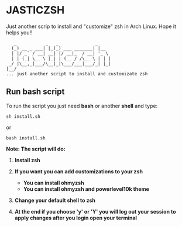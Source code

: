 # JASTICZSH 
Just another scrip to install and "customize" zsh in Arch Linux. Hope it helps you!!

```
   _           _   _              _     
  (_) __ _ ___| |_(_) ___ _______| |__  
  | |/ _` / __| __| |/ __|_  / __| '_ \ 
  | | (_| \__ \ |_| | (__ / /\__ \ | | |
 _/ |\__,_|___/\__|_|\___/___|___/_| |_|
|__/                                    
... just another script to install and customizate zsh
```

## Run bash script

To run the script you just need **bash** or another **shell** and type:

```
sh install.sh
```

or
```
bash install.sh
```

**Note: The script will do:**

1. **Install zsh**

2. **If you want you can add customizations to your zsh**
    * **You can install ohmyzsh**
    * **You can install ohmyzsh and powerlevel10k theme**

3. **Change your default shell to zsh**

4. **At the end if you choose 'y' or 'Y' you will log out your session to apply changes after you login open your terminal**